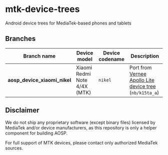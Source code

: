 # mtk-device-trees
Android device trees for MediaTek-based phones and tablets

## Branches
| Branch name                           | Device model                       | Device codename     | Description
|-----------------------------------|------------------------------------|---------------------|----------------------------------------------------------------------------------------------------|
| **aosp\_device\_xiaomi\_nikel**   | Xiaomi Redmi Note 4/4X (MTK)       | `nikel`             | Port from [Vernee Apollo Lite device tree](https://github.com/MT6797/device/tree/ALPS-MP-M0.MP9-V1.78.1_NB6797_6C_M/nb/k15ta_a) (`nb/k15ta_a`)

## Disclaimer
We do not ship any proprietary software (except binary files) licensed by MediaTek and/or device manufacturers, as this repository is only a helper component for building AOSP.

For full support of MTK devices, please contact only authorized MediaTek sources.
